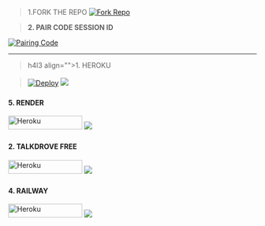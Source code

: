 
>1.FORK THE REPO 
[![Fork Repo](https://img.shields.io/badge/Fork-Repo-222222?style=for-the-badge&logo=github)](https://github.com/Princetech-bwb/BWB-XMD/fork)



> **2. PAIR CODE SESSION ID**

<a href='https://b-w-b-session-id.onrender.com' target="_blank">
  <img alt='Pairing Code' src='https://img.shields.io/badge/Get%20Pairing%20Code-orange?style=for-the-badge&logo=opencv&logoColor=black'/>
</a>
<br> 



---

 >h4l3 align="">1. HEROKU</h3>
<p style="text-align: center; font-size: 1.2em;">


>[![Deploy](https://www.herokucdn.com/deploy/button.svg)](https://dashboard.heroku.com/new?template=https://github.com/Princetech-bwb/BWB-XMD)
<a><img src='https://i.imgur.com/LyHic3i.gif'/></a>




### <h4 align="">5. RENDER</h4>
<p style="text-align: center; font-size: 1.2em;">
  
<p align="">
<a href='https://dashboard.render.com/web/new' target="_blank"><img alt='Heroku' src='https://img.shields.io/badge/-Render deploy-black?style=for-the-badge&logo=render&logoColot=white'/< width=150 height=28/p></a>
<a><img src='https://i.imgur.com/LyHic3i.gif'/></a>

### <h4 align="">2. TALKDROVE FREE</h4>
<p style="text-align: center; font-size: 1.2em;">
  
<p align="">
<a href='https://host.talkdrove.com/dashboard/select-bot/prepare-deployment?botId=36' target="_blank"><img alt='Heroku' src='https://img.shields.io/badge/-TalkDrove ‎Deploy-6971FF?style=for-the-badge&logo=Github&logoColor=white'/< width=150 height=28/p></a>
  <a><img src='https://i.imgur.com/LyHic3i.gif'/></a>



### <h4 align="">4. RAILWAY</h4>
<p style="text-align: center; font-size: 1.2em;">

<p align="">
<a href='https://railway.app/new' target="_blank"><img alt='Heroku' src='https://img.shields.io/badge/-railway deploy-FF8700?style=for-the-badge&logo=railway&logoColor=white'/< width=150 height=28/p></a>
<a><img src='https://i.imgur.com/LyHic3i.gif'/></a>
